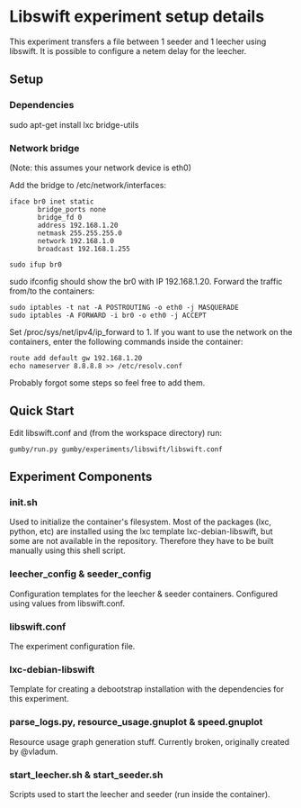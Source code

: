 Libswift experiment setup details
=================================

This experiment transfers a file between 1 seeder and 1 leecher using libswift. It is possible to configure a netem
delay for the leecher.  

## Setup ##

### Dependencies ###

sudo apt-get install lxc bridge-utils

### Network bridge ###

(Note: this assumes your network device is eth0)

Add the bridge to /etc/network/interfaces:

```
iface br0 inet static
       bridge_ports none
       bridge_fd 0
       address 192.168.1.20
       netmask 255.255.255.0
       network 192.168.1.0
       broadcast 192.168.1.255
```

```
sudo ifup br0
```

sudo ifconfig should show the br0 with IP 192.168.1.20.
Forward the traffic from/to the containers:

```
sudo iptables -t nat -A POSTROUTING -o eth0 -j MASQUERADE
sudo iptables -A FORWARD -i br0 -o eth0 -j ACCEPT
```

Set /proc/sys/net/ipv4/ip_forward to 1. If you want to use the network on the containers, enter the following commands inside the container:

```
route add default gw 192.168.1.20   
echo nameserver 8.8.8.8 >> /etc/resolv.conf
``` 

Probably forgot some steps so feel free to add them.

## Quick Start ##

Edit libswift.conf and (from the workspace directory) run:

```
gumby/run.py gumby/experiments/libswift/libswift.conf
``` 

## Experiment Components ##

### init.sh ###

Used to initialize the container's filesystem. Most of the packages (lxc, python, etc) are installed using the lxc template
lxc-debian-libswift, but some are not available in the repository. Therefore they have to be built manually using this shell script.

### leecher_config & seeder_config ###

Configuration templates for the leecher & seeder containers. Configured using values from libswift.conf.

### libswift.conf ###

The experiment configuration file.

### lxc-debian-libswift ###

Template for creating a debootstrap installation with the dependencies for this experiment.

### parse_logs.py, resource_usage.gnuplot & speed.gnuplot ###

Resource usage graph generation stuff. Currently broken, originally created by @vladum.

### start_leecher.sh & start_seeder.sh ###

Scripts used to start the leecher and seeder (run inside the container).